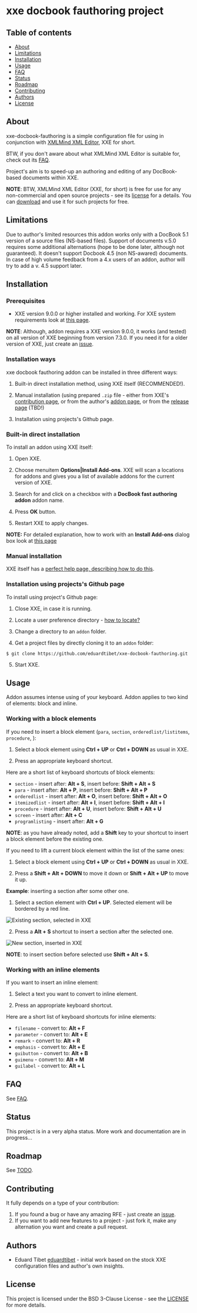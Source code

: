 # xxe docbook fauthoring project

## Table of contents
<!-- TOC started -->

 * [About](#about)
 * [Limitations](#limitations)
 * [Installation](#installation)
 * [Usage](#usage)
 * [FAQ](#faq)
 * [Status](#status)
 * [Roadmap](#roadmap)
 * [Contributing](#contributing)
 * [Authors](#authors)
 * [License](#license)

<!-- TOC ended -->

## About

xxe-docbook-fauthoring is a simple configuration file for using in conjunction with [XMLMind XML Editor](https://www.xmlmind.com/xmleditor/), XXE for short.

BTW, if you don't aware about what XMLMind XML Editor is suitable for, check out its [FAQ](https://www.xmlmind.com/xmleditor/).

Project's aim is to speed-up an authoring and editing of any DocBook-based documents within XXE.

**NOTE**: BTW, XMLMind XML Editor (XXE, for short) is free for use for any non-commercial and open source projects - see its [license](https://www.xmlmind.com/xmleditor/license_xxe_perso.html) for a details. You can [download](https://www.xmlmind.com/xmleditor/download.shtml) and use it for such projects for free.

## Limitations

Due to author's limited resources this addon works only with a DocBook 5.1 version of a source files (NS-based files). Support of documents v.5.0 requires some additional alternations (hope to be done later, although not guaranteed). It doesn't support Docbook 4.5 (non NS-awared) documents. In case of high volume feedback from a 4.x users of an addon, author will try to add a v. 4.5 support later. 

## Installation

### Prerequisites

- XXE version 9.0.0 or higher installed and working. For XXE system requirements look at [this page](https://www.xmlmind.com/xmleditor/_distrib/doc/help/installing_xxe.html).

**NOTE**: Although, addon requires a XXE version 9.0.0, it works (and tested) on all version of XXE beginning from version 7.3.0. If you need it for a older version of XXE, just create an [issue](https://github.com/eduardtibet/xxe-docbook-fauthoring/issues).

### Installation ways

xxe docbook fauthoring addon can be installed in three different ways:

1. Built-in direct installation method, using XXE itself (RECOMMENDED!).

2. Manual installation (using prepared `.zip` file - either from XXE's [contribution page](http://www.xmlmind.com/xmleditor/_usercontrib/index.shtml), or from the author's [addon page](http://www.singlesourcing.ru/pub/xxe-addons/xxe-docbook-fauthoring/), or from the [release page](https://github.com/eduardtibet/xxe-docbook-fauthoring/releases) (TBD!)

3. Installation using projects's Github page.

### Built-in direct installation

To install an addon using XXE itself:

1. Open XXE.

2. Choose menuitem **Options|Install Add-ons**. XXE will scan a locations for addons and gives you a list of available addons for the current version of XXE.

3. Search for and click on a checkbox with a **DocBook fast authoring addon** addon name.

4. Press **OK** button.

5. Restart XXE to apply changes.

**NOTE:** For detailed explanation, how to work with an **Install Add-ons** dialog box look at [this page](https://www.xmlmind.com/xmleditor/_distrib/doc/help/wh/com.xmlmind.xmleditapp.app.part.InstallAddonsDialog.html)

### Manual installation

XXE itself has a [perfect help page, describing how to do this](https://www.xmlmind.com/xmleditor/addons.shtml#manual_install).

### Installation using projects's Github page

To install using project's Github page:

1. Close XXE, in case it is running.

2. Locate a user preference directory - [how to locate?](https://www.xmlmind.com/xmleditor/addons.shtml#manual_install)

3. Change a directory to an `addon` folder.

4. Get a project files by directly cloning it to an `addon` folder:

```
$ git clone https://github.com/eduardtibet/xxe-docbook-fauthoring.git
```
5. Start XXE.

## Usage

Addon assumes intense using of your keyboard. Addon applies to two kind of elements: block and inline.

### Working with a block elements

If you need to insert a block element (`para`, `section`, `orderedlist/listitems`, `procedure`, ):

1. Select a block element using **Ctrl + UP** or **Ctrl + DOWN** as usual in XXE.

2. Press an appropriate keyboard shortcut.

Here are a short list of keyboard shortcuts of block elements:

- `section` - insert after: **Alt + S**, insert before: **Shift + Alt + S**
- `para` - insert after: **Alt + P**, insert before: **Shift + Alt + P**
- `orderedlist` - insert after: **Alt + O**, insert before: **Shift + Alt + O**
- `itemizedlist` - insert after: **Alt + I**, insert before: **Shift + Alt + I**
- `procedure` - insert after: **Alt + U**, insert before: **Shift + Alt + U**
- `screen` - insert after: **Alt + C**
- `programlisting` - insert after: **Alt + G**

**NOTE**: as you have already noted, add a **Shift** key to your shortcut to insert a block element before the existing one.

If you need to lift a current block element within the list of the same ones:

1. Select a block element using **Ctrl + UP** or **Ctrl + DOWN** as usual in XXE.

2. Press a **Shift + Alt + DOWN** to move it down or **Shift + Alt + UP** to move it up.

**Example**: inserting a section after some other one.

1. Select a section element with **Ctrl + UP**. Selected element will be bordered by a red line.

![Existing section, selected in XXE](/doc/img/xxe_selecting_section.png)

2. Press a **Alt + S** shortcut to insert a section after the selected one.

![New section, inserted in XXE](/doc/img/xxe_inserted_section.png)

**NOTE**: to insert section before selected use **Shift + Alt + S**.

### Working with an inline elements

If you want to insert an inline element:

1. Select a text you want to convert to inline element.

2. Press an appropriate keyboard shortcut.

Here are a short list of keyboard shortcuts for inline elements:

- `filename` - convert to: **Alt + F**
- `parameter` - convert to: **Alt + E**
- `remark` - convert to: **Alt + R**
- `emphasis` - convert to: **Alt + E**
- `guibutton` - convert to: **Alt + B**
- `guimenu` - convert to: **Alt + M**
- `guilabel` - convert to: **Alt + L**

## FAQ

See [FAQ](FAQ.md).

## Status

This project is in a very alpha status. More work and documentation are in progress...

## Roadmap

See [TODO](TODO.md).

## Contributing

It fully depends on a type of your contribution:

1. If you found a bug or have any amazing RFE - just create an [issue](https://github.com/eduardtibet/xxe-docbook-fauthoring/issues). 
2. If you want to add new features to a project - just fork it, make any alternation you want and create a pull request.


## Authors

* Eduard Tibet [eduardtibet](https://github.com/eduardtibet) - initial work based on the stock XXE configuration files and author's own insights.

## License

This project is licensed under the BSD 3-Clause License - see the [LICENSE](LICENSE) for more details.